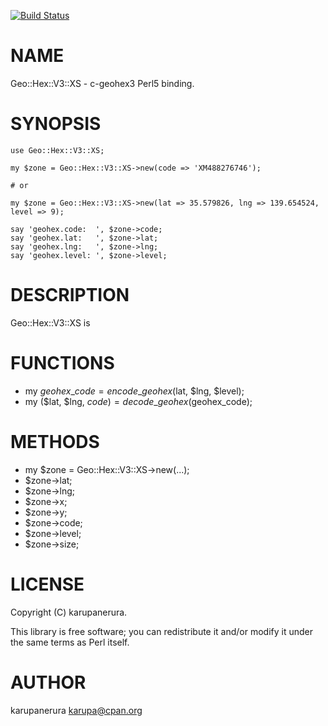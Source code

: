 [![Build Status](https://travis-ci.org/karupanerura/Geo-Hex-V3-XS.svg?branch=master)](https://travis-ci.org/karupanerura/Geo-Hex-V3-XS)
# NAME

Geo::Hex::V3::XS - c-geohex3 Perl5 binding.

# SYNOPSIS

    use Geo::Hex::V3::XS;

    my $zone = Geo::Hex::V3::XS->new(code => 'XM488276746');

    # or

    my $zone = Geo::Hex::V3::XS->new(lat => 35.579826, lng => 139.654524, level => 9);

    say 'geohex.code:  ', $zone->code;
    say 'geohex.lat:   ', $zone->lat;
    say 'geohex.lng:   ', $zone->lng;
    say 'geohex.level: ', $zone->level;

# DESCRIPTION

Geo::Hex::V3::XS is 

# FUNCTIONS

- my $geohex\_code = encode\_geohex($lat, $lng, $level);
- my ($lat, $lng, $code) = decode\_geohex($geohex\_code);

# METHODS

- my $zone = Geo::Hex::V3::XS->new(...);
- $zone->lat;
- $zone->lng;
- $zone->x;
- $zone->y;
- $zone->code;
- $zone->level;
- $zone->size;

# LICENSE

Copyright (C) karupanerura.

This library is free software; you can redistribute it and/or modify
it under the same terms as Perl itself.

# AUTHOR

karupanerura <karupa@cpan.org>
